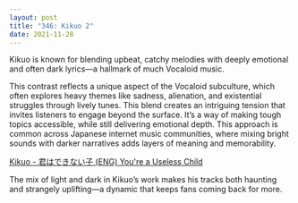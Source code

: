 ```yaml
---
layout: post
title: "346: Kikuo 2"
date: 2021-11-28
---
```


Kikuo is known for blending upbeat, catchy melodies with deeply emotional and often dark lyrics—a hallmark of much Vocaloid music.

This contrast reflects a unique aspect of the Vocaloid subculture, which often explores heavy themes like sadness, alienation, and existential struggles through lively tunes. This blend creates an intriguing tension that invites listeners to engage beyond the surface. It’s a way of making tough topics accessible, while still delivering emotional depth. This approach is common across Japanese internet music communities, where mixing bright sounds with darker narratives adds layers of meaning and memorability.

[Kikuo - 君はできない子 (ENG) You're a Useless Child](https://youtu.be/HinT8DXYdDk)

The mix of light and dark in Kikuo’s work makes his tracks both haunting and strangely uplifting—a dynamic that keeps fans coming back for more.
